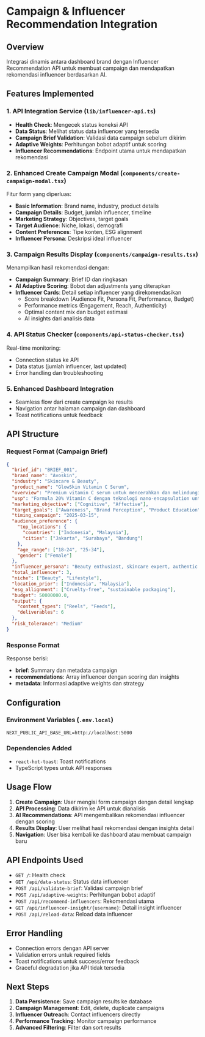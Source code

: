 # Campaign & Influencer Recommendation Integration

## Overview
Integrasi dinamis antara dashboard brand dengan Influencer Recommendation API untuk membuat campaign dan mendapatkan rekomendasi influencer berdasarkan AI.

## Features Implemented

### 1. API Integration Service (`lib/influencer-api.ts`)
- **Health Check**: Mengecek status koneksi API
- **Data Status**: Melihat status data influencer yang tersedia
- **Campaign Brief Validation**: Validasi data campaign sebelum dikirim
- **Adaptive Weights**: Perhitungan bobot adaptif untuk scoring
- **Influencer Recommendations**: Endpoint utama untuk mendapatkan rekomendasi

### 2. Enhanced Create Campaign Modal (`components/create-campaign-modal.tsx`)
Fitur form yang diperluas:
- **Basic Information**: Brand name, industry, product details
- **Campaign Details**: Budget, jumlah influencer, timeline
- **Marketing Strategy**: Objectives, target goals
- **Target Audience**: Niche, lokasi, demografi 
- **Content Preferences**: Tipe konten, ESG alignment
- **Influencer Persona**: Deskripsi ideal influencer

### 3. Campaign Results Display (`components/campaign-results.tsx`)
Menampilkan hasil rekomendasi dengan:
- **Campaign Summary**: Brief ID dan ringkasan
- **AI Adaptive Scoring**: Bobot dan adjustments yang diterapkan
- **Influencer Cards**: Detail setiap influencer yang direkomendasikan
  - Score breakdown (Audience Fit, Persona Fit, Performance, Budget)
  - Performance metrics (Engagement, Reach, Authenticity)
  - Optimal content mix dan budget estimasi
  - AI insights dari analisis data

### 4. API Status Checker (`components/api-status-checker.tsx`)
Real-time monitoring:
- Connection status ke API
- Data status (jumlah influencer, last updated)
- Error handling dan troubleshooting

### 5. Enhanced Dashboard Integration
- Seamless flow dari create campaign ke results
- Navigation antar halaman campaign dan dashboard
- Toast notifications untuk feedback

## API Structure

### Request Format (Campaign Brief)
```json
{
  "brief_id": "BRIEF_001",
  "brand_name": "Avoskin",
  "industry": "Skincare & Beauty", 
  "product_name": "GlowSkin Vitamin C Serum",
  "overview": "Premium vitamin C serum untuk mencerahkan dan melindungi kulit dari radikal bebas",
  "usp": "Formula 20% Vitamin C dengan teknologi nano-encapsulation untuk penetrasi optimal",
  "marketing_objective": ["Cognitive", "Affective"],
  "target_goals": ["Awareness", "Brand Perception", "Product Education"],
  "timing_campaign": "2025-03-15",
  "audience_preference": {
    "top_locations": {
      "countries": ["Indonesia", "Malaysia"],
      "cities": ["Jakarta", "Surabaya", "Bandung"]
    },
    "age_range": ["18-24", "25-34"],
    "gender": ["Female"]
  },
  "influencer_persona": "Beauty enthusiast, skincare expert, authentic product reviewer yang suka berbagi tips perawatan kulit dan review produk secara detail",
  "total_influencer": 3,
  "niche": ["Beauty", "Lifestyle"],
  "location_prior": ["Indonesia", "Malaysia"],
  "esg_allignment": ["Cruelty-free", "sustainable packaging"],
  "budget": 50000000.0,
  "output": {
    "content_types": ["Reels", "Feeds"],
    "deliverables": 6
  },
  "risk_tolerance": "Medium"
}
```

### Response Format
Response berisi:
- **brief**: Summary dan metadata campaign
- **recommendations**: Array influencer dengan scoring dan insights
- **metadata**: Informasi adaptive weights dan strategy

## Configuration

### Environment Variables (`.env.local`)
```env
NEXT_PUBLIC_API_BASE_URL=http://localhost:5000
```

### Dependencies Added
- `react-hot-toast`: Toast notifications
- TypeScript types untuk API responses

## Usage Flow

1. **Create Campaign**: User mengisi form campaign dengan detail lengkap
2. **API Processing**: Data dikirim ke API untuk dianalisis
3. **AI Recommendations**: API mengembalikan rekomendasi influencer dengan scoring
4. **Results Display**: User melihat hasil rekomendasi dengan insights detail
5. **Navigation**: User bisa kembali ke dashboard atau membuat campaign baru

## API Endpoints Used

- `GET /`: Health check
- `GET /api/data-status`: Status data influencer
- `POST /api/validate-brief`: Validasi campaign brief
- `POST /api/adaptive-weights`: Perhitungan bobot adaptif
- `POST /api/recommend-influencers`: Rekomendasi utama
- `GET /api/influencer-insight/{username}`: Detail insight influencer
- `POST /api/reload-data`: Reload data influencer

## Error Handling

- Connection errors dengan API server
- Validation errors untuk required fields
- Toast notifications untuk success/error feedback
- Graceful degradation jika API tidak tersedia

## Next Steps

1. **Data Persistence**: Save campaign results ke database
2. **Campaign Management**: Edit, delete, duplicate campaigns  
3. **Influencer Outreach**: Contact influencers directly
4. **Performance Tracking**: Monitor campaign performance
5. **Advanced Filtering**: Filter dan sort results
